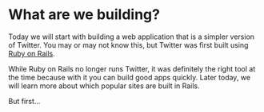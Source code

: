 # What are we building?

Today we will start with building a web application that is a simpler version of Twitter. You may or may not know this, but Twitter was first built using [Ruby on Rails](http://en.wikipedia.org/wiki/Twitter#Technology).

While Ruby on Rails no longer runs Twitter, it was definitely the right tool at the time because with it you can build good apps quickly. Later today, we will learn more about which popular sites are built in Rails.

But first...
